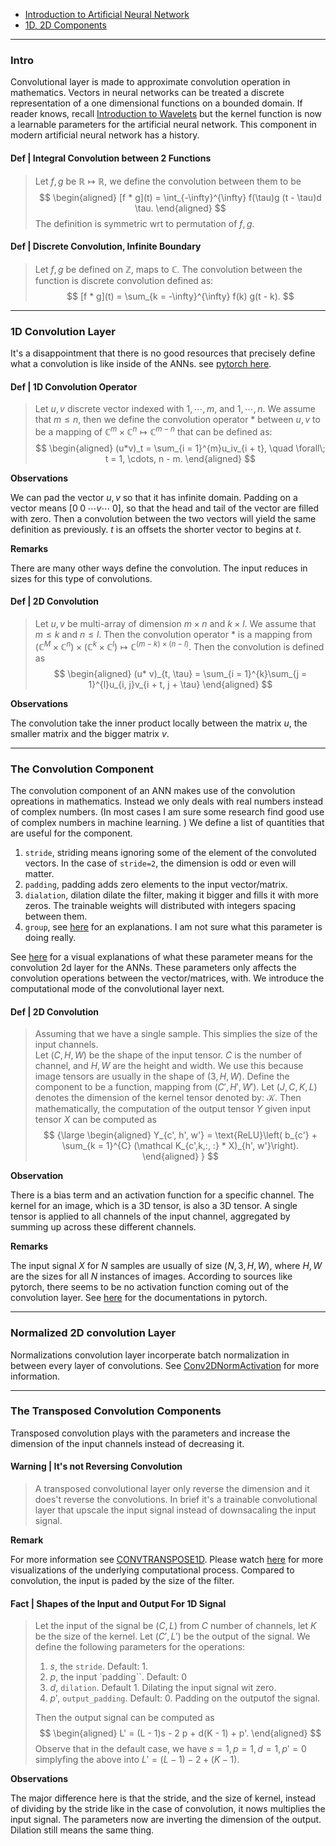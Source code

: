 - [Introduction to Artificial Neural Network](Introduction%20to%20Artificial%20Neural%20Network.md)
- [1D, 2D Components](1D,%202D%20Components.md)

---
### **Intro**

Convolutional layer is made to approximate convolution operation in mathematics. 
Vectors in neural networks can be treated a discrete representation of a one dimensional functions on a bounded domain. 
If reader knows, recall [Introduction to Wavelets](../../AMATH%20582%20Data%20Science/Introduction%20to%20Wavelets.md) but the kernel function is now a learnable parameters for the artificial neural network. 
This component in modern artificial neural network has a history. 

#### **Def | Integral Convolution between 2 Functions**
> Let $f, g$ be $\mathbb R \mapsto \mathbb R$, we define the convolution between them to be 
> $$
> \begin{aligned}
>    [f * g](t) = \int_{-\infty}^{\infty} f(\tau)g (t - \tau)d \tau. 
> \end{aligned}
> $$
> The definition is symmetric wrt to permutation of $f, g$. 

#### **Def | Discrete Convolution, Infinite Boundary**
> Let $f, g$ be defined on $\mathbb Z$, maps to $\mathbb C$. 
> The convolution between the function is discrete convolution defined as: 
> $$
> [f * g](t) = \sum_{k = -\infty}^{\infty} f(k) g(t - k). 
> $$


---
### **1D Convolution Layer**

It's a disappointment that there is no good resources that precisely define what a convolution is like inside of the ANNs. 
see [pytorch here](https://pytorch.org/docs/stable/generated/torch.nn.Conv1d.html#torch.nn.Conv1d). 

#### **Def | 1D Convolution Operator**
> Let $u, v$ discrete vector indexed with $1,\cdots, m$, and $1, \cdots, n$. 
> We assume that $m \le n$, then we define the convolution operator $*$ between $u, v$ to be a mapping of $\mathbb C^m\times \mathbb C^n \mapsto \mathbb C^{m - n}$ that can be defined as: 
> $$
> \begin{aligned}
>     (u*v)_t = \sum_{i = 1}^{m}u_iv_{i + t}, \quad \forall\;  t = 1, \cdots, n - m. 
> \end{aligned}
> $$

**Observations**

We can pad the vector $u, v$ so that it has infinite domain. 
Padding on a vector means $[0 \; 0 \; \cdots v  \cdots \; 0]$, so that the head and tail of the vector are filled with zero. 
Then a convolution between the two vectors will yield the same definition as previously. 
$t$ is an offsets the shorter vector to begins at $t$.

**Remarks**

There are many other ways define the convolution. 
The input reduces in sizes for this type of convolutions. 


#### **Def | 2D Convolution**
> Let $u, v$ be multi-array of dimension $m \times n$ and $k \times l$. 
> We assume that $m \le  k$ and $n \le l$.
> Then the convolution operator $*$ is a mapping from $(\mathbb C^M \times \mathbb C^n)\times (\mathbb C^k \times \mathbb C^l) \mapsto \mathbb C^{(m - k)\times (n - l)}$. 
> Then the convolution is defined as 
> $$
> \begin{aligned}
>     (u* v)_{t, \tau} = 
>     \sum_{i = 1}^{k}\sum_{j = 1}^{l}u_{i, j}v_{i + t, j + \tau}
> \end{aligned}
> $$

**Observations**

The convolution take the inner product locally between the matrix $u$, the smaller matrix and the bigger matrix $v$. 


---
### **The Convolution Component**

The convolution component of an ANN makes use of the convolution opreations in mathematics.
Instead we only deals with real numbers instead of complex numbers. (In most cases I am sure some research find good use of complex numbers in machine learning. )
We define a list of quantities that are useful for the component. 
1. `stride`, striding means ignoring some of the element of the convoluted vectors. In the case of `stride=2`, the dimension is odd or even will matter. 
2. `padding`, padding adds zero elements to the input vector/matrix. 
3. `dialation`, dilation dilate the filter, making it bigger and fills it with more zeros. The trainable weights will distributed with integers spacing between them. 
4. `group`, see [here](https://towardsdatascience.com/conv2d-to-finally-understand-what-happens-in-the-forward-pass-1bbaafb0b148) for an explanations. I am not sure what this parameter is doing really.  

See [here](https://github.com/vdumoulin/conv_arithmetic/blob/master/README.md) for a visual explanations of what these parameter means for the convolution 2d layer for the ANNs. 
These parameters only affects the convolution operations between the vector/matrices, with. 
We introduce the computational mode of the convolutional layer next. 

#### **Def | 2D Convolution**
> Assuming that we have a single sample. 
> This simplies the size of the input channels.  
> Let $(C, H, W)$ be the shape of the input tensor. 
> $C$ is the number of channel, and $H, W$ are the height and width. 
> We use this because image tensors are usually in the shape of $(3, H, W)$. 
> Define the component to be a function, mapping from $(C', H', W')$. 
> Let $(J, C, K, L)$ denotes the dimension of the kernel tensor denoted by: $\mathcal K$. 
> Then mathematically, the computation of the output tensor $Y$ given input tensor $X$ can be computed as
> $$
> {\large
> \begin{aligned}
>     Y_{c', h', w'} = 
>     \text{ReLU}\left( b_{c'} + 
>     \sum_{k = 1}^{C} (\mathcal K_{c',k,:, :} * X)_{h', w'}\right). 
> \end{aligned}
> }
> $$

**Observation**

There is a bias term and an activation function for a specific channel. 
The kernel for an image, which is a 3D tensor, is also a 3D tensor. 
A single tensor is applied to all channels of the input channel, aggregated by summing up across these different channels. 


**Remarks**

The input signal $X$ for $N$ samples are usually of size $(N, 3, H, W)$, where $H, W$ are the sizes for all $N$ instances of images. 
According to sources like pytorch, there seems to be no activation function coming out of the convolution layer. 
See [here](https://pytorch.org/docs/stable/generated/torch.nn.Conv2d.html) for the documentations in pytorch. 

---
### **Normalized 2D convolution Layer**

Normalizations convolution layer incorperate batch normalization in between every layer of convolutions. 
See [Conv2DNormActivation](https://pytorch.org/vision/main/generated/torchvision.ops.Conv2dNormActivation.html) for more information. 

---
### **The Transposed Convolution Components**

Transposed convolution plays with the parameters and increase the dimension of the input channels instead of decreasing it. 

#### **Warning | It's not Reversing Convolution**
> A transposed convolutional layer only reverse the dimension and it does't reverse the convolutions. 
In brief it's a trainable convolutional layer that upscale the input signal instead of downsacaling the input signal. 

**Remark**

For more information see [CONVTRANSPOSE1D](https://pytorch.org/docs/stable/generated/torch.nn.ConvTranspose1d.html). 
Please watch [here](https://github.com/vdumoulin/conv_arithmetic/blob/master/README.md) for more visualizations of the underlying computational process. 
Compared to convolution, the input is paded by the size of the filter. 


#### **Fact | Shapes of the Input and Output For 1D Signal**
> Let the input of the signal be $(C, L)$  from $C$ number of channels, let $K$ be the size of the kernel. 
> Let $(C', L')$ be the output of the signal. 
> We define the following parameters for the operations: 
> 1. $s$, the `stride`. Default: 1. 
> 2. $p$, the input `padding``. Default: 0
> 3. $d$, `dilation`. Default 1. Dilating the input signal wit zero. 
> 4. $p'$, `output_padding`. Default: 0.  Padding on the outputof the signal.
>
> Then the output signal can be computed as 
> $$
> \begin{aligned}
>     L' = (L - 1)s - 2 p + d(K - 1) + p'. 
> \end{aligned}
> $$
> Observe that in the default case, we have $s = 1, p = 1, d =1, p' = 0$ simplyfing the above into 
> $L' = (L - 1) - 2 + (K - 1)$. 

**Observations**

The major difference here is that the stride, and the size of kernel, instead of dividing by the stride like in the case of convolution, it nows multiplies the input signal. 
The parameters now are inverting the dimension of the output. 
Dilation still means the same thing. 
